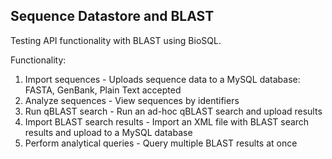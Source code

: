 ## Sequence Datastore and BLAST

Testing API functionality with BLAST using BioSQL.

Functionality:
1. Import sequences - Uploads sequence data to a MySQL database: FASTA, GenBank, Plain Text accepted
2. Analyze sequences - View sequences by identifiers
3. Run qBLAST search - Run an ad-hoc qBLAST search and upload results
4. Import BLAST search results - Import an XML file with BLAST search results and upload to a MySQL database
5. Perform analytical queries - Query multiple BLAST results at once
